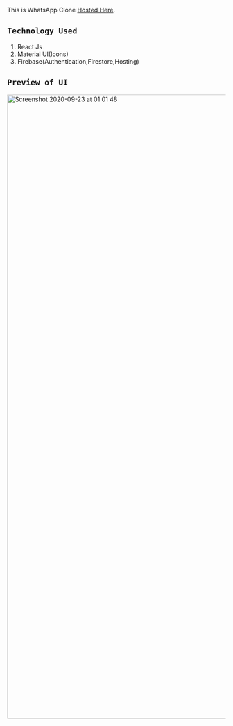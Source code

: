 This is WhatsApp Clone [Hosted Here](https://whatsapp-clone-6fc7f.web.app/rooms/2aIiBxUcmToFgfTtIVAx).


## `Technology Used`

1.  React Js
2.  Material UI(Icons)
3.  Firebase(Authentication,Firestore,Hosting)

## `Preview of UI`

<img width="1440" alt="Screenshot 2020-09-23 at 01 01 48" src="https://user-images.githubusercontent.com/61393954/93942146-820b5c80-fd38-11ea-8a4e-c5641c118801.png">
